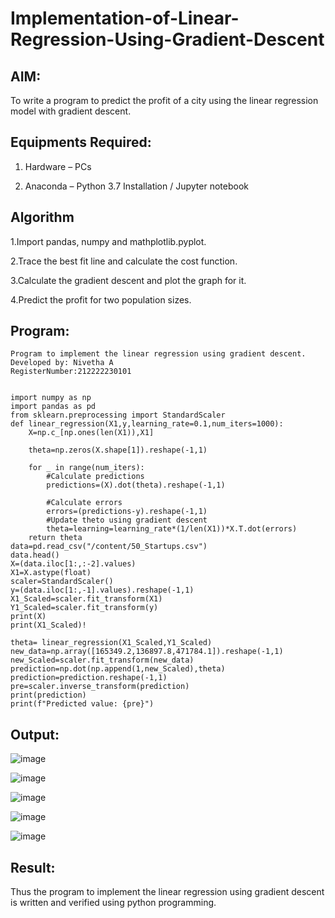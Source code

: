 # Implementation-of-Linear-Regression-Using-Gradient-Descent

## AIM:

To write a program to predict the profit of a city using the linear regression model with gradient descent.

## Equipments Required:

1. Hardware – PCs
 
2. Anaconda – Python 3.7 Installation / Jupyter notebook

## Algorithm

1.Import pandas, numpy and mathplotlib.pyplot.

2.Trace the best fit line and calculate the cost function.

3.Calculate the gradient descent and plot the graph for it.

4.Predict the profit for two population sizes. 


 ## Program:
 
```
Program to implement the linear regression using gradient descent.
Developed by: Nivetha A
RegisterNumber:212222230101  


import numpy as np 
import pandas as pd
from sklearn.preprocessing import StandardScaler
def linear_regression(X1,y,learning_rate=0.1,num_iters=1000):
    X=np.c_[np.ones(len(X1)),X1]
    
    theta=np.zeros(X.shape[1]).reshape(-1,1)
    
    for _ in range(num_iters):
        #Calculate predictions
        predictions=(X).dot(theta).reshape(-1,1)
        
        #Calculate errors
        errors=(predictions-y).reshape(-1,1)
        #Update theto using gradient descent
        theta=learning=learning_rate*(1/len(X1))*X.T.dot(errors)
    return theta
data=pd.read_csv("/content/50_Startups.csv")
data.head()
X=(data.iloc[1:,:-2].values)
X1=X.astype(float)
scaler=StandardScaler()
y=(data.iloc[1:,-1].values).reshape(-1,1)
X1_Scaled=scaler.fit_transform(X1)
Y1_Scaled=scaler.fit_transform(y)
print(X)
print(X1_Scaled)!

theta= linear_regression(X1_Scaled,Y1_Scaled)
new_data=np.array([165349.2,136897.8,471784.1]).reshape(-1,1)
new_Scaled=scaler.fit_transform(new_data)
prediction=np.dot(np.append(1,new_Scaled),theta)
prediction=prediction.reshape(-1,1)
pre=scaler.inverse_transform(prediction)
print(prediction)
print(f"Predicted value: {pre}")
```
## Output:

![image](https://github.com/nivetharajaa/Implementation-of-Linear-Regression-Using-Gradient-Descent/assets/120543388/ff4ae9f5-883f-402e-92c5-cb5475f33b41)


![image](https://github.com/nivetharajaa/Implementation-of-Linear-Regression-Using-Gradient-Descent/assets/120543388/d62a07a9-6ab3-454f-aa97-8a6b7c8c22dc)


![image](https://github.com/nivetharajaa/Implementation-of-Linear-Regression-Using-Gradient-Descent/assets/120543388/a94f8cd7-0e2a-4def-b5fa-27a268847507)


![image](https://github.com/nivetharajaa/Implementation-of-Linear-Regression-Using-Gradient-Descent/assets/120543388/42865e9d-edb2-4110-9d5e-d3c6238ba0dd)


![image](https://github.com/nivetharajaa/Implementation-of-Linear-Regression-Using-Gradient-Descent/assets/120543388/9ef4bed8-2feb-4138-a8e6-0eeda970d6d1)

## Result:
Thus the program to implement the linear regression using gradient descent is written and verified using python programming.
